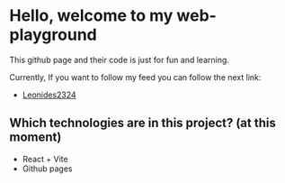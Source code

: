 # Hello, welcome to my web-playground

This github page and their code is just for fun and learning.

Currently, If you want to follow my feed you can follow the next link:

- [Leonides2324](https://twitter.com/Leonides2324) 

## Which technologies are in this project? (at this moment)

- React + Vite
- Github pages

